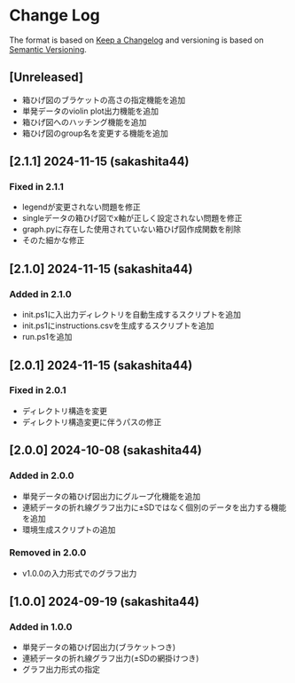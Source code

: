 # Change Log

The format is based on [Keep a Changelog](http://keepachangelog.com/)
and versioning is based on [Semantic Versioning](http://semver.org/).

## [Unreleased]

* 箱ひげ図のブラケットの高さの指定機能を追加
* 単発データのviolin plot出力機能を追加
* 箱ひげ図へのハッチング機能を追加
* 箱ひげ図のgroup名を変更する機能を追加

## [2.1.1] 2024-11-15 (sakashita44)

### Fixed in 2.1.1

* legendが変更されない問題を修正
* singleデータの箱ひげ図でx軸が正しく設定されない問題を修正
* graph.pyに存在した使用されていない箱ひげ図作成関数を削除
* そのた細かな修正

## [2.1.0] 2024-11-15 (sakashita44)

### Added in 2.1.0

* init.ps1に入出力ディレクトリを自動生成するスクリプトを追加
* init.ps1にinstructions.csvを生成するスクリプトを追加
* run.ps1を追加

## [2.0.1] 2024-11-15 (sakashita44)

### Fixed in 2.0.1

* ディレクトリ構造を変更
* ディレクトリ構造変更に伴うパスの修正

## [2.0.0] 2024-10-08 (sakashita44)

### Added in 2.0.0

* 単発データの箱ひげ図出力にグループ化機能を追加
* 連続データの折れ線グラフ出力に±SDではなく個別のデータを出力する機能を追加
* 環境生成スクリプトの追加

### Removed in 2.0.0

* v1.0.0の入力形式でのグラフ出力

## [1.0.0] 2024-09-19 (sakashita44)

### Added in 1.0.0

* 単発データの箱ひげ図出力(ブラケットつき)
* 連続データの折れ線グラフ出力(±SDの網掛けつき)
* グラフ出力形式の指定

<!--
以下テンプレート

## [x.y.z] yyyy-mm-dd (sakashita)

### Added in x.y.z

### Fixed in x.y.z

### Changed in x.y.z

### Removed in x.y.z

-->
